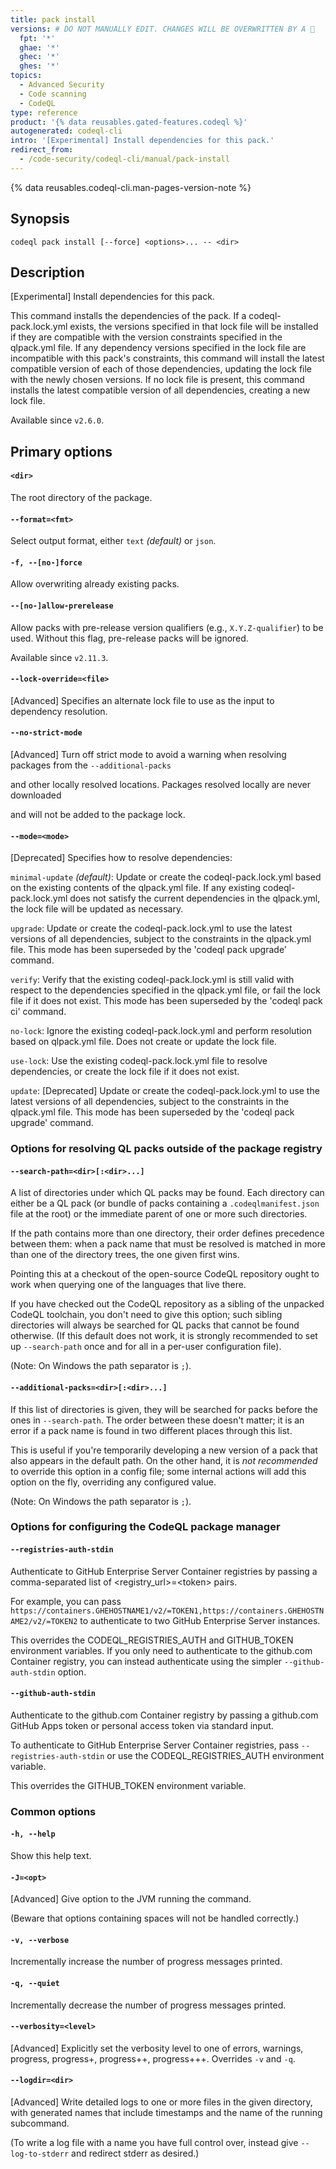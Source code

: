 ```yaml
---
title: pack install
versions: # DO NOT MANUALLY EDIT. CHANGES WILL BE OVERWRITTEN BY A 🤖
  fpt: '*'
  ghae: '*'
  ghec: '*'
  ghes: '*'
topics:
  - Advanced Security
  - Code scanning
  - CodeQL
type: reference
product: '{% data reusables.gated-features.codeql %}'
autogenerated: codeql-cli
intro: '[Experimental] Install dependencies for this pack.'
redirect_from:
  - /code-security/codeql-cli/manual/pack-install
---
```



<!-- Content after this section is automatically generated -->

{% data reusables.codeql-cli.man-pages-version-note %}

## Synopsis

```shell copy
codeql pack install [--force] <options>... -- <dir>
```

## Description

\[Experimental] Install dependencies for this pack.

This command installs the dependencies of the pack. If a
codeql-pack.lock.yml exists, the versions specified in that lock file
will be installed if they are compatible with the version constraints
specified in the qlpack.yml file. If any dependency versions specified
in the lock file are incompatible with this pack's constraints, this
command will install the latest compatible version of each of those
dependencies, updating the lock file with the newly chosen versions. If
no lock file is present, this command installs the latest compatible
version of all dependencies, creating a new lock file.

Available since `v2.6.0`.

## Primary options

#### `<dir>`

The root directory of the package.

#### `--format=<fmt>`

Select output format, either `text` _(default)_ or `json`.

#### `-f, --[no-]force`

Allow overwriting already existing packs.

#### `--[no-]allow-prerelease`

Allow packs with pre-release version qualifiers (e.g.,
`X.Y.Z-qualifier`) to be used. Without this flag, pre-release packs will
be ignored.

Available since `v2.11.3`.

#### `--lock-override=<file>`

\[Advanced] Specifies an alternate lock file to use as the input to
dependency resolution.

#### `--no-strict-mode`

\[Advanced] Turn off strict mode to avoid a warning when resolving
packages from the `--additional-packs`

and other locally resolved locations. Packages resolved locally are
never downloaded

and will not be added to the package lock.

#### `--mode=<mode>`

\[Deprecated] Specifies how to resolve dependencies:

`minimal-update` _(default)_: Update or create the codeql-pack.lock.yml
based on the existing contents of the qlpack.yml file. If any existing
codeql-pack.lock.yml does not satisfy the current dependencies in the
qlpack.yml, the lock file will be updated as necessary.

`upgrade`: Update or create the codeql-pack.lock.yml to use the latest
versions of all dependencies, subject to the constraints in the
qlpack.yml file. This mode has been superseded by the 'codeql pack
upgrade' command.

`verify`: Verify that the existing codeql-pack.lock.yml is still valid
with respect to the dependencies specified in the qlpack.yml file, or
fail the lock file if it does not exist. This mode has been superseded
by the 'codeql pack ci' command.

`no-lock`: Ignore the existing codeql-pack.lock.yml and perform
resolution based on qlpack.yml file. Does not create or update the lock
file.

`use-lock`: Use the existing codeql-pack.lock.yml file to resolve
dependencies, or create the lock file if it does not exist.

`update`: \[Deprecated] Update or create the codeql-pack.lock.yml to
use the latest versions of all dependencies, subject to the constraints
in the qlpack.yml file. This mode has been superseded by the 'codeql
pack upgrade' command.

### Options for resolving QL packs outside of the package registry

#### `--search-path=<dir>[:<dir>...]`

A list of directories under which QL packs may be found. Each directory
can either be a QL pack (or bundle of packs containing a
`.codeqlmanifest.json` file at the root) or the immediate parent of one
or more such directories.

If the path contains more than one directory, their order defines
precedence between them: when a pack name that must be resolved is
matched in more than one of the directory trees, the one given first
wins.

Pointing this at a checkout of the open-source CodeQL repository ought
to work when querying one of the languages that live there.

If you have checked out the CodeQL repository as a sibling of the
unpacked CodeQL toolchain, you don't need to give this option; such
sibling directories will always be searched for QL packs that cannot be
found otherwise. (If this default does not work, it is strongly
recommended to set up `--search-path` once and for all in a per-user
configuration file).

(Note: On Windows the path separator is `;`).

#### `--additional-packs=<dir>[:<dir>...]`

If this list of directories is given, they will be searched for packs
before the ones in `--search-path`. The order between these doesn't
matter; it is an error if a pack name is found in two different places
through this list.

This is useful if you're temporarily developing a new version of a pack
that also appears in the default path. On the other hand, it is _not
recommended_ to override this option in a config file; some internal
actions will add this option on the fly, overriding any configured
value.

(Note: On Windows the path separator is `;`).

### Options for configuring the CodeQL package manager

#### `--registries-auth-stdin`

Authenticate to GitHub Enterprise Server Container registries by passing
a comma-separated list of \<registry\_url>=\<token> pairs.

For example, you can pass
`https://containers.GHEHOSTNAME1/v2/=TOKEN1,https://containers.GHEHOSTNAME2/v2/=TOKEN2`
to authenticate to two GitHub Enterprise Server instances.

This overrides the CODEQL\_REGISTRIES\_AUTH and GITHUB\_TOKEN environment
variables. If you only need to authenticate to the github.com Container
registry, you can instead authenticate using the simpler
`--github-auth-stdin` option.

#### `--github-auth-stdin`

Authenticate to the github.com Container registry by passing a
github.com GitHub Apps token or personal access token via standard
input.

To authenticate to GitHub Enterprise Server Container registries, pass
`--registries-auth-stdin` or use the CODEQL\_REGISTRIES\_AUTH environment
variable.

This overrides the GITHUB\_TOKEN environment variable.

### Common options

#### `-h, --help`

Show this help text.

#### `-J=<opt>`

\[Advanced] Give option to the JVM running the command.

(Beware that options containing spaces will not be handled correctly.)

#### `-v, --verbose`

Incrementally increase the number of progress messages printed.

#### `-q, --quiet`

Incrementally decrease the number of progress messages printed.

#### `--verbosity=<level>`

\[Advanced] Explicitly set the verbosity level to one of errors,
warnings, progress, progress+, progress++, progress+++. Overrides `-v`
and `-q`.

#### `--logdir=<dir>`

\[Advanced] Write detailed logs to one or more files in the given
directory, with generated names that include timestamps and the name of
the running subcommand.

(To write a log file with a name you have full control over, instead
give `--log-to-stderr` and redirect stderr as desired.)
